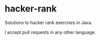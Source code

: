 # hacker-rank

Solutions to hacker rank exercises in Java.

I accept pull requests in any other language.
